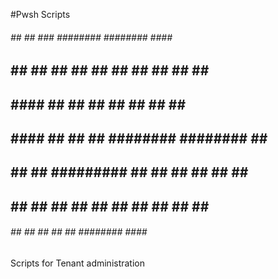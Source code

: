 #Pwsh Scripts

 ######   ##    ##    ###    ########  ########  ####       ## 
##    ##   ##  ##    ## ##   ##     ## ##     ##  ##        ## 
##          ####    ##   ##  ##     ## ##     ##  ##        ## 
##   ####    ##    ##     ## ########  ########   ##        ## 
##    ##     ##    ######### ##   ##   ##     ##  ##  ##    ## 
##    ##     ##    ##     ## ##    ##  ##     ##  ##  ##    ## 
 ######      ##    ##     ## ##     ## ########  ####  ######  

Scripts for Tenant administration
